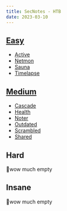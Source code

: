 ```yaml
---
title: SecNotes - HTB
date: 2023-03-10
---
```


## [Easy](HTB/Easy/index.md)

- [Active](HTB/Easy/Active/Active.md)
- [Netmon](Netmon.md)
- [Sauna](HTB/Easy/Sauna/Sauna.md)
- [Timelapse](Timelapse.md)
## [Medium](HTB/Medium/index.md)

- [Cascade](Cascade.md)
- [Health](Health.md)
- [Noter](Noter.md)
- [Outdated](Outdated.md)
- [Scrambled](Scrambled.md)
- [Shared](Shared.md)
## Hard

🐒wow much empty
## Insane

🐒wow much empty